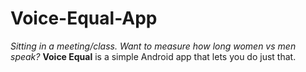 # Voice-Equal-App

*Sitting in a meeting/class. Want to measure how long women vs men speak?*
__Voice Equal__ is a simple Android app that lets you do just that.


